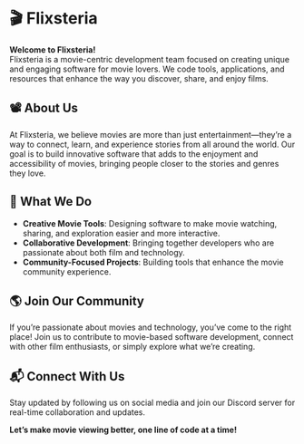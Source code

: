 # 🎬 Flixsteria

**Welcome to Flixsteria!**  
Flixsteria is a movie-centric development team focused on creating unique and engaging software for movie lovers. We code tools, applications, and resources that enhance the way you discover, share, and enjoy films.

## 📽️ About Us
At Flixsteria, we believe movies are more than just entertainment—they’re a way to connect, learn, and experience stories from all around the world. Our goal is to build innovative software that adds to the enjoyment and accessibility of movies, bringing people closer to the stories and genres they love.

## 🚀 What We Do
- **Creative Movie Tools**: Designing software to make movie watching, sharing, and exploration easier and more interactive.
- **Collaborative Development**: Bringing together developers who are passionate about both film and technology.
- **Community-Focused Projects**: Building tools that enhance the movie community experience.

## 🌎 Join Our Community
If you’re passionate about movies and technology, you’ve come to the right place! Join us to contribute to movie-based software development, connect with other film enthusiasts, or simply explore what we’re creating.

## 📬 Connect With Us
Stay updated by following us on social media and join our Discord server for real-time collaboration and updates.

**Let’s make movie viewing better, one line of code at a time!**
